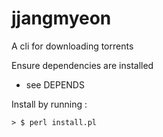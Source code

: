 

# jjangmyeon

A cli for downloading torrents

 Ensure dependencies are installed

- see DEPENDS
 
Install by running :
	
    > $ perl install.pl
